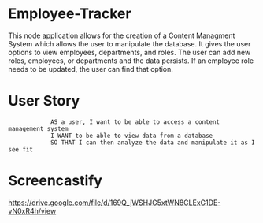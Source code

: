 # Employee-Tracker



This node application allows for the creation of a Content Managment System which allows the user to manipulate the database. It gives the user options to view employees, departments, and roles. The user can add new roles, employees, or departments and the data persists. If an employee role needs to be updated, the user can find that option. 

# User Story 

                AS a user, I want to be able to access a content management system
                I WANT to be able to view data from a database
                SO THAT I can then analyze the data and manipulate it as I see fit

# Screencastify
https://drive.google.com/file/d/169Q_jWSHJG5xtWN8CLExG1DE-vN0xR4h/view